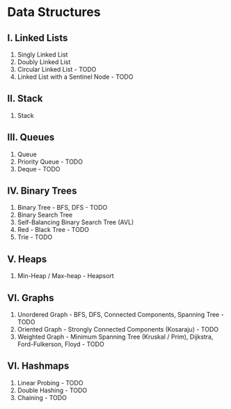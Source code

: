 # Data Structures

## I. Linked Lists

<ol>
<li>Singly Linked List</li>
<li>Doubly Linked List</li>
<li>Circular Linked List - TODO</li>
<li>Linked List with a Sentinel Node - TODO</li>
</ol>

## II. Stack

<ol>
<li>Stack</li>
</ol>

## III. Queues

<ol>
<li>Queue</li>
<li>Priority Queue - TODO</li>
<li>Deque - TODO</li>
</ol>

## IV. Binary Trees

<ol>
<li>Binary Tree - BFS, DFS - TODO</li>
<li>Binary Search Tree</li>
<li>Self-Balancing Binary Search Tree (AVL)</li>
<li>Red - Black Tree - TODO</li>
<li>Trie - TODO</li>
</ol>

## V. Heaps

<ol>
<li>Min-Heap / Max-heap - Heapsort</li>
</ol>

## VI. Graphs

<ol>
<li>Unordered Graph - BFS, DFS, Connected Components, Spanning Tree - TODO</li>
<li>Oriented Graph - Strongly Connected Components (Kosaraju) - TODO</li>
<li>Weighted Graph - Minimum Spanning Tree (Kruskal / Prim), Dijkstra, Ford-Fulkerson, Floyd - TODO
</ol>

## VI. Hashmaps

<ol>
<li>Linear Probing - TODO</li>
<li>Double Hashing - TODO</li>
<li>Chaining - TODO</li>
</ol>
